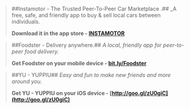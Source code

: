 > ##Instamotor - The Trusted Peer-To-Peer Car Marketplace .##
> _A free, safe, and friendly app to buy & sell local cars between individuals.
> 
> **Download it in the app store - [INSTAMOTOR](https://itunes.apple.com/WebObjects/MZStore.woa/wa/viewSoftware?id=929373823)**

> ##Foodster - Delivery anywhere.##
> _A local, friendly app for peer-to-peer food delivery._
> 
> **Get Foodster on your mobile device - [bit.ly/Foodster](http://bit.ly/Foodster)**

> ##YU - YUPPIU##
> _Easy and fun to make new friends and more around you._
> 
> **Get YU - YUPPIU on your iOS device - [http://goo.gl/zU0giC](http://goo.gl/zU0giC)**